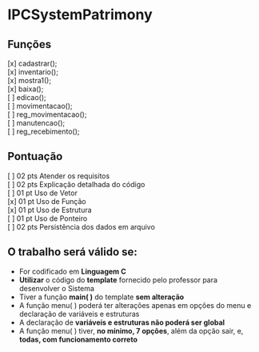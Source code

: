 # IPCSystemPatrimony

## Funções <br>
[x] cadastrar();<br>
[x] inventario();<br>
[x] mostra1();<br>
[x] baixa();<br>
[ ] edicao();<br>
[ ] movimentacao();<br>
[ ] reg_movimentacao();<br>
[ ] manutencao();<br>
[ ] reg_recebimento();<br>

## Pontuação <br>
[ ] 02 pts Atender os requisitos<br>
[ ] 02 pts Explicação detalhada do código<br>
[ ] 01 pt Uso de Vetor<br>
[x] 01 pt Uso de Função<br>
[x] 01 pt Uso de Estrutura<br>
[ ] 01 pt Uso de Ponteiro<br>
[ ] 02 pts Persistência dos dados em arquivo<br>

## O trabalho será válido se:
* For codificado em **Linguagem C**
* **Utilizar** o código do **template** fornecido pelo professor para desenvolver o Sistema
* Tiver a função **main( )** do template **sem alteração**
* A função menu( ) poderá ter alterações apenas em opções do menu e declaração de variáveis e estruturas
* A declaração de **variáveis e estruturas não poderá ser global**
* A função menu( ) tiver, **no mínimo, 7 opções**, além da opção sair, e, **todas, com funcionamento correto**
